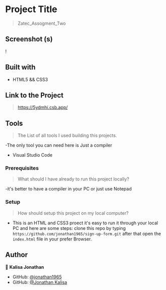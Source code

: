 # Project Title
> Zatec_Assogment_Two

## Screenshot (s)
! 

## Built with

- HTML5 && CSS3
## Link to the Project

> https://5ydmhi.csb.app/

## Tools
> The List of all tools I used building this projects.

  -The only tool you can need here is Just a  compiler

  * Visual Studio Code

### Prerequisites

> What should I have already to run this project locally?
  
  -it's better to have a compiler in your PC or just use Notepad 

### Setup
> How should setup this project on my local computer?

  - This is an HTML and CSS3 proect it's easy to run it through your local PC and here are some steps:
	clone this repo by typing `https://github.com/jonathan1965/sign-up-form.git` after that open the `index.html` file in your prefer Browser.

## Author 
👤 **Kalisa Jonathan**

- GitHub: [@jonathan1965](https://github.com/jonathan1965)
- GitHub: [@Jonathan Kalisa](https://www.linkedin.com/in/jonathan-kalisa/)
